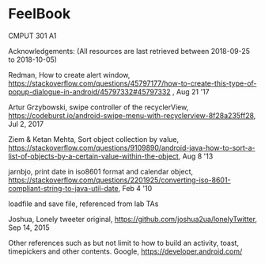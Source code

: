 # FeelBook
CMPUT 301 A1

Acknowledgements: (All resources are last retrieved between 2018-09-25 to 2018-10-05)

Redman, How to create alert window, https://stackoverflow.com/questions/45797177/how-to-create-this-type-of-popup-dialogue-in-android/45797332#45797332 , Aug 21 '17

Artur Grzybowski, swipe controller of the recyclerView, https://codeburst.io/android-swipe-menu-with-recyclerview-8f28a235ff28, Jul 2, 2017

Ziem & Ketan Mehta, Sort object collection by value, https://stackoverflow.com/questions/9109890/android-java-how-to-sort-a-list-of-objects-by-a-certain-value-within-the-object, Aug 8 '13

jarnbjo, print date in iso8601 format and calendar object, https://stackoverflow.com/questions/2201925/converting-iso-8601-compliant-string-to-java-util-date, Feb 4 '10

loadfile and save file, referenced from lab TAs

Joshua, Lonely tweeter original, https://github.com/joshua2ua/lonelyTwitter, Sep 14, 2015

Other references such as but not limit to how to build an activity, toast, timepickers and other contents.
Google, https://developer.android.com/
